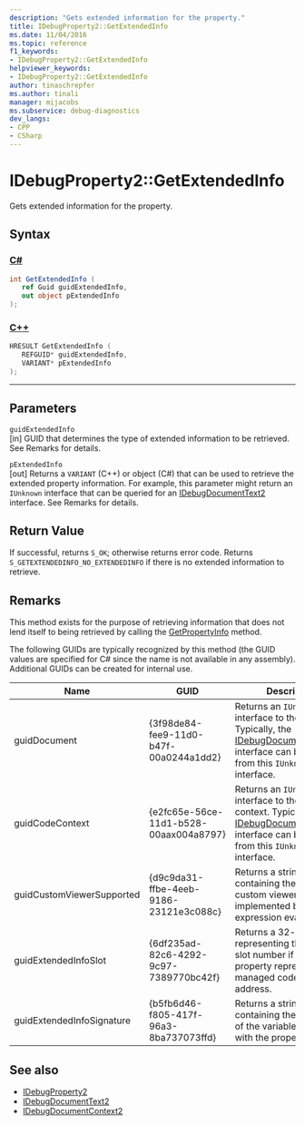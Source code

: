 ```yaml
---
description: "Gets extended information for the property."
title: IDebugProperty2::GetExtendedInfo
ms.date: 11/04/2016
ms.topic: reference
f1_keywords:
- IDebugProperty2::GetExtendedInfo
helpviewer_keywords:
- IDebugProperty2::GetExtendedInfo
author: tinaschrepfer
ms.author: tinali
manager: mijacobs
ms.subservice: debug-diagnostics
dev_langs:
- CPP
- CSharp
---
```

# IDebugProperty2::GetExtendedInfo

Gets extended information for the property.

## Syntax

### [C#](#tab/csharp)
```csharp
int GetExtendedInfo ( 
   ref Guid guidExtendedInfo,
   out object pExtendedInfo
);
```
### [C++](#tab/cpp)
```cpp
HRESULT GetExtendedInfo ( 
   REFGUID* guidExtendedInfo,
   VARIANT* pExtendedInfo
);
```
---

## Parameters
`guidExtendedInfo`\
[in] GUID that determines the type of extended information to be retrieved. See Remarks for details.

`pExtendedInfo`\
[out] Returns a `VARIANT` (C++) or object (C#) that can be used to retrieve the extended property information. For example, this parameter might return an `IUnknown` interface that can be queried for an [IDebugDocumentText2](../../../extensibility/debugger/reference/idebugdocumenttext2.md) interface. See Remarks for details.

## Return Value
 If successful, returns `S_OK`; otherwise returns error code. Returns `S_GETEXTENDEDINFO_NO_EXTENDEDINFO` if there is no extended information to retrieve.

## Remarks
 This method exists for the purpose of retrieving information that does not lend itself to being retrieved by calling the [GetPropertyInfo](../../../extensibility/debugger/reference/idebugproperty2-getpropertyinfo.md) method.

 The following GUIDs are typically recognized by this method (the GUID values are specified for C# since the name is not available in any assembly). Additional GUIDs can be created for internal use.

|Name|GUID|Description|
|----------|----------|-----------------|
|guidDocument|{3f98de84-fee9-11d0-b47f-00a0244a1dd2}|Returns an `IUnknown` interface to the document. Typically, the [IDebugDocumentText2](../../../extensibility/debugger/reference/idebugdocumenttext2.md) interface can be obtained from this `IUnknown` interface.|
|guidCodeContext|{e2fc65e-56ce-11d1-b528-00aax004a8797}|Returns an `IUnknown` interface to the document context. Typically, the [IDebugDocumentContext2](../../../extensibility/debugger/reference/idebugdocumentcontext2.md) interface can be obtained from this `IUnknown` interface.|
|guidCustomViewerSupported|{d9c9da31-ffbe-4eeb-9186-23121e3c088c}|Returns a string containing the CLSID of a custom viewer, typically implemented by an expression evaluator.|
|guidExtendedInfoSlot|{6df235ad-82c6-4292-9c97-7389770bc42f}|Returns a 32-bit number representing the desired slot number if this property represents a managed code local address.|
|guidExtendedInfoSignature|{b5fb6d46-f805-417f-96a3-8ba737073ffd}|Returns a string containing the signature of the variable associated with the property object.|

## See also
- [IDebugProperty2](../../../extensibility/debugger/reference/idebugproperty2.md)
- [IDebugDocumentText2](../../../extensibility/debugger/reference/idebugdocumenttext2.md)
- [IDebugDocumentContext2](../../../extensibility/debugger/reference/idebugdocumentcontext2.md)
